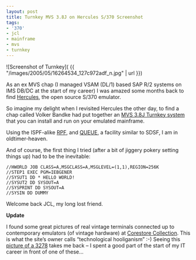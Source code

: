 ```yaml
---
layout: post
title: Turnkey MVS 3.8J on Hercules S/370 Screenshot
tags:
- '370'
- jcl
- mainframe
- mvs
- turnkey
---
```



![Screenshot of Turnkey]( {{ "/images/2005/05/16264534_127c972adf_n.jpg" | url }})

As an ex MVS chap (I managed VSAM (DL/1) based SAP R/2 systems on IMS DB/DC at the start of my career) I was amazed some months back to find [Hercules](http://www.hercules-390.org/), the open source S/370 emulator.

So imagine my delight when I revisited Hercules the other day, to find a chap called Volker Bandke had put together an [MVS 3.8J Turnkey system](http://www.bsp-gmbh.com/turnkey) that you can install and run on your emulated mainframe.

Using the ISPF-alike [RPF](http://www.bsp-gmbh.com/hercules/herc_rpf.html), and [QUEUE](http://www.prycroft6.com.au/vs2sw/index.html), a facility similar to SDSF, I am in oldtimer-heaven.

And of course, the first thing I tried (after a bit of jiggery pokery setting things up) had to be the inevitable:
```
//HWORLD JOB CLASS=A,MSGCLASS=A,MSGLEVEL=(1,1),REGION=256K
//STEP1 EXEC PGM=IEBGENER
//SYSUT1 DD * HELLO WORLD!
//SYSUT2 DD SYSOUT=A
//SYSPRINT DD SYSOUT=A
//SYSIN DD DUMMY
```

Welcome back JCL, my long lost friend.

**Update**

I found some great pictures of real vintage terminals connected up to contemporary emulators (of vintage hardware) at [Corestore Collection](http://www.corestore.org/emuterm.htm). This is what the site’s owner calls “technological hooliganism” :-) Seeing this [picture of a 3278](http://www.corestore.org/3278-3.jpg) takes me back – I spent a good part of the start of my IT career in front of one of these…


